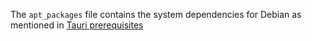 The  `apt_packages` file contains the system dependencies for Debian
as mentioned in [Tauri prerequisites](https://tauri.app/v1/guides/getting-started/prerequisites/#1-system-dependencies)
